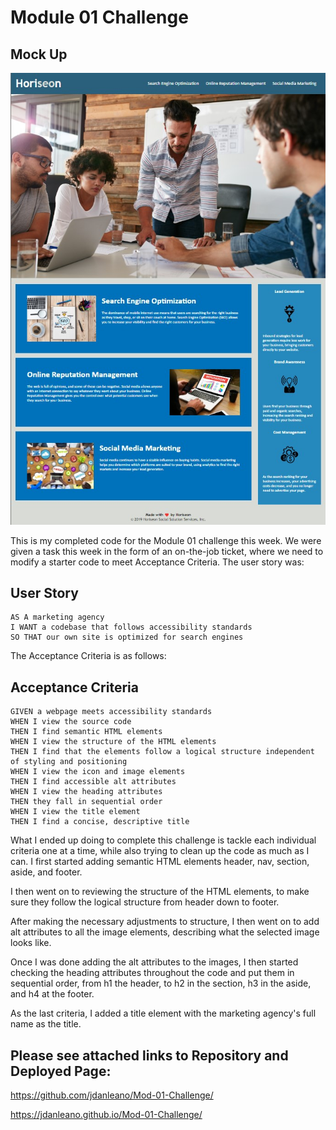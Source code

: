 # Module 01 Challenge

## Mock Up

![The Horiseon webpage includes a navigation bar, a header image, and cards with text and images at the bottom of the page.](challenge-screenshot.jpg)

This is my completed code for the Module 01 challenge this week. We were given a task this week in the form of an on-the-job ticket, where we need to modify a starter code to meet Acceptance Criteria. The user story was:

## User Story

```
AS A marketing agency
I WANT a codebase that follows accessibility standards
SO THAT our own site is optimized for search engines
```

The Acceptance Criteria is as follows:

## Acceptance Criteria

```
GIVEN a webpage meets accessibility standards
WHEN I view the source code
THEN I find semantic HTML elements
WHEN I view the structure of the HTML elements
THEN I find that the elements follow a logical structure independent of styling and positioning
WHEN I view the icon and image elements
THEN I find accessible alt attributes
WHEN I view the heading attributes
THEN they fall in sequential order
WHEN I view the title element
THEN I find a concise, descriptive title
```

What I ended up doing to complete this challenge is tackle each individual criteria one at a time, while also trying to clean up the code as much as I can. I first started adding semantic HTML elements header, nav, section, aside, and footer. 

I then went on to reviewing the structure of the HTML elements, to make sure they follow the logical structure from header down to footer. 

After making the necessary adjustments to structure, I then went on to add alt attributes to all the image elements, describing what the selected image looks like.

Once I was done adding the alt attributes to the images, I then started checking the heading attributes throughout the code and put them in sequential order, from h1 the header, to h2 in the section, h3 in the aside, and h4 at the footer.

As the last criteria, I added a title element with the marketing agency's full name as the title.





## Please see attached links to Repository and Deployed Page:

https://github.com/jdanleano/Mod-01-Challenge/

https://jdanleano.github.io/Mod-01-Challenge/
